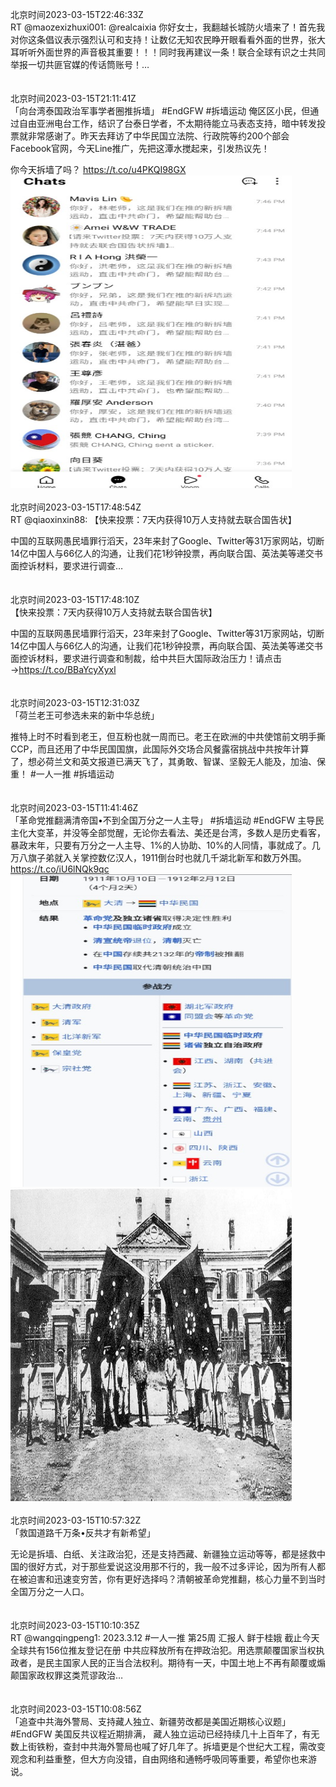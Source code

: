 北京时间2023-03-15T22:46:33Z<br>RT @maozexizhuxi001: @realcaixia 你好女士，我翻越长城防火墙来了！首先我对你这条倡议表示强烈认可和支持！让数亿无知农民睁开眼看看外面的世界，张大耳听听外面世界的声音极其重要！！！同时我再建议一条！联合全球有识之士共同举报一切共匪官媒的传话筒账号！…<br><br><br>北京时间2023-03-15T21:11:41Z<br>「向台湾泰国政治军事学者圈推拆墙」
#EndGFW #拆墙运动
俺区区小民，但通过自由亚洲电台工作，结识了台泰日学者，不太期待能立马表态支持，暗中转发投票就非常感谢了。昨天去拜访了中华民国立法院、行政院等约200个部会Facebook官网，今天Line推广，先把这潭水搅起来，引发热议先！

你今天拆墙了吗？ https://t.co/u4PKQI98GX<br><img src='/temp/image/2023/w-Month-3/1635992163686432768_0.jpg' width='450' height='500'><br><br>北京时间2023-03-15T17:48:54Z<br>RT @qiaoxinxin88: 【快来投票：7天内获得10万人支持就去联合国告状】

中国的互联网愚民墙罪行滔天，23年来封了Google、Twitter等31万家网站，切断14亿中国人与66亿人的沟通，让我们花1秒钟投票，再向联合国、英法美等递交书面控诉材料，要求进行调查…<br><br><br>北京时间2023-03-15T17:48:10Z<br>【快来投票：7天内获得10万人支持就去联合国告状】

中国的互联网愚民墙罪行滔天，23年来封了Google、Twitter等31万家网站，切断14亿中国人与66亿人的沟通，让我们花1秒钟投票，再向联合国、英法美等递交书面控诉材料，要求进行调查和制裁，给中共巨大国际政治压力！请点击→https://t.co/BBaYcyXyxl<br><br><br>北京时间2023-03-15T12:31:03Z<br>「荷兰老王可参选未来的新中华总统」

推特上时不时看到老王，但互粉也就一周而已。老王在欧洲的中共使馆前文明手撕CCP，而且还用了中华民国国旗，此国际外交场合风餐露宿挑战中共按年计算了，想必荷兰文和英文报道已满天飞了，其勇敢、智谋、坚毅无人能及，加油、保重！
#一人一推 #拆墙运动<br><br><br>北京时间2023-03-15T11:41:46Z<br>「革命党推翻满清帝国•不到全国万分之一人主导」
#拆墙运动 #EndGFW
主导民主化大变革，并没等全部觉醒，无论你去看法、美还是台湾，多数人是历史看客，暴政末年，只要有万分之一人主导、1%的人协助、10%的人同情，事就成了。几万八旗子弟就入关掌控数亿汉人，1911倒台时也就几千湖北新军和数万外围。 https://t.co/iU6lNQk9qc<br><img src='/temp/image/2023/w-Month-3/1635848739280797696_0.jpg' width='450' height='500'><img src='/temp/image/2023/w-Month-3/1635848739280797696_1.jpg' width='450' height='500'><br><br>北京时间2023-03-15T10:57:32Z<br>「救国道路千万条•反共才有新希望」

无论是拆墙、白纸、关注政治犯，还是支持西藏、新疆独立运动等等，都是拯救中国的很好方式，对于那些爱说这没用那不行的，我一般不过多评论，因为所有人都在被迫害和迅速变穷苦，你有更好选择吗？清朝被革命党推翻，核心力量不到当时全国万分之一人口。<br><br><br>北京时间2023-03-15T10:10:35Z<br>RT @wangqingpeng1: 2023.3.12 #一人一推 第25周 汇报人 鲜于桂娥
截止今天全球共有156位推友登记在册
中共应释放所有在押政治犯。用选票颠覆国家当权执政者，是民主国家人民的正当合法权利。期待有一天，中国土地上不再有颠覆或煽颠国家政权罪这类荒谬政治…<br><br><br>北京时间2023-03-15T10:08:56Z<br>「追查中共海外警局、支持藏人独立、新疆劳改都是美国近期核心议题」
#EndGFW
美国反共议程近期排满， 藏人独立运动已经持续几十上百年了，有无数上街铁粉，查封中共海外警局也喊了好几年了。拆墙更是个世纪大工程，需改变观念和利益重整，但大方向没错，自由网络和通畅呼吸同等重要，希望你也来游说。<br><br><br>